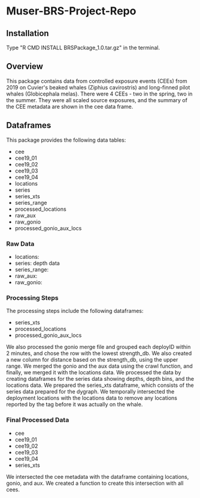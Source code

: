# Muser-BRS-Project-Repo

## Installation
Type "R CMD INSTALL BRSPackage_1.0.tar.gz" in the terminal.

## Overview
This package contains data from controlled exposure events (CEEs) from 2019 on Cuvier's beaked whales (Ziphius cavirostris) and long-finned pilot whales (Globicephala melas). There were 4 CEEs - two in the spring, two in the summer. They were all scaled source exposures, and the summary of the CEE metadata are shown in the cee data frame.

## Dataframes
This package provides the following data tables: 
* cee
* cee19_01
* cee19_02
* cee19_03
* cee19_04
* locations
* series
* series_xts
* series_range
* processed_locations
* raw_aux
* raw_gonio
* processed_gonio_aux_locs

### Raw Data
* locations: 
* series: depth data
* series_range: 
* raw_aux: 
* raw_gonio: 

### Processing Steps
The processing steps include the following dataframes:

* series_xts
* processed_locations
* processed_gonio_aux_locs

We also processed the gonio merge file and grouped each deployID within 2 minutes, and chose the row with the lowest strength_db. We also created a new column for distance based on the strength_db, using the upper range. We merged the gonio and the aux data using the crawl function, and finally, we merged it with the locations data. We processed the data by creating dataframes for the series data showing depths, depth bins, and the locations data. We prepared the series_xts dataframe, which consists of the series data prepared for the dygraph. We temporally intersected the deployment locations with the locations data to remove any locations reported by the tag before it was actually on the whale.


### Final Processed Data
* cee
* cee19_01
* cee19_02
* cee19_03
* cee19_04
* series_xts

We intersected the cee metadata with the dataframe containing locations, gonio, and aux. We created a function to create this intersection with all cees. 